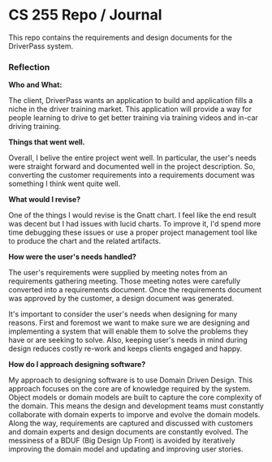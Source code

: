 # CS 255 Repo / Journal

This repo contains the requirements and design documents for the DriverPass system.

### Reflection
**Who and What:**

The client, DriverPass wants an application to build and application fills a niche
in the driver training market.  This application will provide a way for people 
learning to drive to get better training via training videos and in-car driving training.

**Things that went well.**

Overall, I belive the entire project went well.  In particular, the user's needs were straight
forward and documented well in the project description.  So, converting the customer requirements
into a requirements document was something I think went quite well.

**What would I revise?**

One of the things I would revise is the Gnatt chart.  I feel like the end result was decent but I 
had issues with lucid charts.  To improve it, I'd spend more time debugging these issues or use
a proper project management tool like to produce the chart and the related artifacts.

**How were the user's needs handled?**

The user's requirements were supplied by meeting notes from an requirements gathering meeting. 
Those meeting notes were carefully converted into a requirements document.  Once the requirements
document was approved by the customer, a design document was generated.

It's important to consider the user's needs when designing for many reasons.  First and foremost
we want to make sure we are designing and implementing a system that will enable them to solve
the problems they have or are seeking to solve.  Also, keeping user's needs in mind during design 
reduces costly re-work and keeps clients engaged and happy. 

**How do I approach designing software?**

My approach to designing software is to use Domain Driven Design.  This approach focuses on
the core are of knowledge required by the system.  Object models or domain models are built 
to capture the core complexity of the domain.  This means the design and development teams 
must constantly collaborate with domain experts to imporve and evolve the domain models.  Along
the way, requirements are captured and discussed with customers and domain experts and design
documents are constantly evolved.  The messiness of a BDUF (Big Design Up Front) is avoided 
by iteratively improving the domain model and updating and improving user stories.
